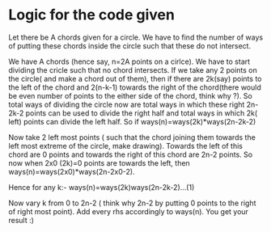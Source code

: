 # Logic for the code given

Let there be  A chords given for a circle. We have to find the number of ways of putting these chords inside the circle such that these do 
not intersect. 

We have A chords (hence say, n=2A points on a cirlce). We have to start dividing the cricle such that no chord
intersects. If we take any 2 points on the circle( and make a chord out of them), then if there are 2k(say) points to the left of the chord
and 2(n-k-1) towards the right of the chord(there would be even number of points to the either side of the chord, think why ?). So total
ways of dividing the circle now are total ways in which these right 2n-2k-2 points can be used to divide the right half and total ways in which 
2k( left) points can divide the left half. So if ways(n)=ways(2k)*ways(2n-2k-2)

Now take 2 left most points ( such that the chord joining them towards the left most extreme of the circle, make drawing).
Towards the left of this chord are 0 points and towards the right of this chord are 2n-2 points.
So now when 2x0 (2k)=0 points are towards the left, then ways(n)=ways(2x0)*ways(2n-2x0-2). 

Hence for any k:- ways(n)=ways(2k)ways(2n-2k-2)...(1)

Now vary k from 0 to 2n-2 ( think why 2n-2 by putting 0 points to the right of right most point). Add every rhs accordingly to ways(n). You get
your result :) 






      








